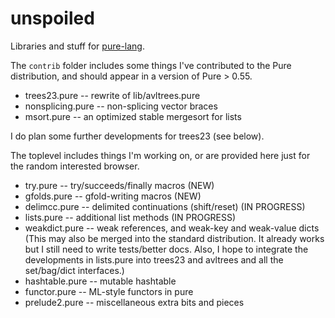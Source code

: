 unspoiled
=========

Libraries and stuff for [pure-lang](http://code.google.com/p/pure-lang/).

The `contrib` folder includes some things I've contributed to the Pure distribution, and should appear in a version of Pure &gt; 0.55.

 *   trees23.pure -- rewrite of lib/avltrees.pure
 *   nonsplicing.pure -- non-splicing vector braces
 *   msort.pure -- an optimized stable mergesort for lists

I do plan some further developments for trees23 (see below).

The toplevel includes things I'm working on, or are provided here just for the random interested browser.

 *   try.pure -- try/succeeds/finally macros (NEW)
 *   gfolds.pure -- gfold-writing macros (NEW)
 *   delimcc.pure -- delimited continuations (shift/reset) (IN PROGRESS)
 *   lists.pure -- additional list methods (IN PROGRESS)
 *   weakdict.pure -- weak references, and weak-key and weak-value dicts (This may also be merged into the standard distribution. It already works but I still need to write tests/better docs. Also, I hope to integrate the developments in lists.pure into trees23 and avltrees and all the set/bag/dict interfaces.)
 *   hashtable.pure -- mutable hashtable
 *   functor.pure -- ML-style functors in pure
 *   prelude2.pure -- miscellaneous extra bits and pieces

